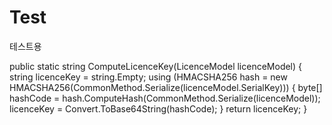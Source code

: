 # Test
테스트용



public static string ComputeLicenceKey(LicenceModel licenceModel)
        {
            string licenceKey = string.Empty;
            using (HMACSHA256 hash = new HMACSHA256(CommonMethod.Serialize(licenceModel.SerialKey)))
            {
                byte[] hashCode = hash.ComputeHash(CommonMethod.Serialize(licenceModel));
                licenceKey = Convert.ToBase64String(hashCode);
            }
            return licenceKey;
        }
